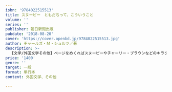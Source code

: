 ```yaml
---
isbn: '9784022515513'
title: スヌーピー　ともだちって、こういうこと
volume: ''
series: ''
publisher: 朝日新聞出版
pubdate: '2018-08-20'
cover: 'https://cover.openbd.jp/9784022515513.jpg'
author: チャールズ・Ｍ・シュルツ／著
description: >-
  【文学/外国文学その他】ページをめくればスヌーピーやチャーリー・ブラウンなどのキラクターたちのユーモアとやさしさあふれる言葉たちがあふれ出て、思わずくすっと、時にはしんみりと心にしみこむ──。谷川俊太郎氏の名訳でおくるファン待望のスヌーピーメッセージ集。
price: '1400'
genre: ''
target: 一般
format: 単行本
content: 外国文学、その他

---
```

